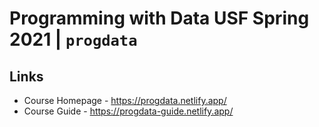 # Programming with Data USF Spring 2021 | `progdata`

## Links

- Course Homepage - https://progdata.netlify.app/
- Course Guide - https://progdata-guide.netlify.app/
